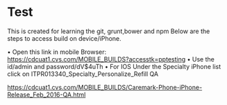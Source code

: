 Test
====

This is created for learning the git, grunt,bower and npm
Below are the steps to access build on device/iPhone.
 
•	Open this link in mobile Browser: https://cdcuat1.cvs.com/MOBILE_BUILDS?accesstk=pptesting 
•	Use the id/admin and password/dV$4uTh
•	For IOS Under the Specialty iPhone list click on ITPR013340_Specialty_Personalize_Refill QA


https://cdcuat1.cvs.com/MOBILE_BUILDS/Caremark-Phone-iPhone-Release_Feb_2016-QA.html
